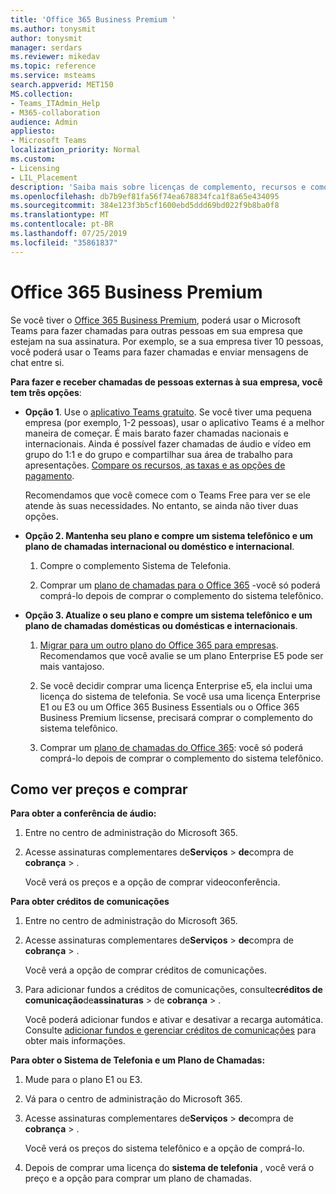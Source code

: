 ```yaml
---
title: 'Office 365 Business Premium '
ms.author: tonysmit
author: tonysmit
manager: serdars
ms.reviewer: mikedav
ms.topic: reference
ms.service: msteams
search.appverid: MET150
MS.collection:
- Teams_ITAdmin_Help
- M365-collaboration
audience: Admin
appliesto:
- Microsoft Teams
localization_priority: Normal
ms.custom:
- Licensing
- LIL_Placement
description: 'Saiba mais sobre licenças de complemento, recursos e como comprar planos do Office 365 Business Premium. '
ms.openlocfilehash: db7b9ef81fa56f74ea678834fca1f8a65e434095
ms.sourcegitcommit: 384e123f3b5cf1600ebd5ddd69bd022f9b8ba0f8
ms.translationtype: MT
ms.contentlocale: pt-BR
ms.lasthandoff: 07/25/2019
ms.locfileid: "35861837"
---
```

# <a name="office-365-business-premium"></a>Office 365 Business Premium

Se você tiver o [Office 365 Business Premium](https://products.office.com/en/business/office-365-business-premium), poderá usar o Microsoft Teams para fazer chamadas para outras pessoas em sua empresa que estejam na sua assinatura. Por exemplo, se a sua empresa tiver 10 pessoas, você poderá usar o Teams para fazer chamadas e enviar mensagens de chat entre si.

**Para fazer e receber chamadas de pessoas externas à sua empresa, você tem três opções**:

- **Opção 1**. Use o [aplicativo Teams gratuito](https://products.office.com/microsoft-teams/free). Se você tiver uma pequena empresa (por exemplo, 1-2 pessoas), usar o aplicativo Teams é a melhor maneira de começar. É mais barato fazer chamadas nacionais e internacionais. Ainda é possível fazer chamadas de áudio e vídeo em grupo do 1:1 e do grupo e compartilhar sua área de trabalho para apresentações. [Compare os recursos, as taxas e as opções de pagamento](https://products.office.com/microsoft-teams/free).

     Recomendamos que você comece com o Teams Free para ver se ele atende às suas necessidades. No entanto, se ainda não tiver duas opções.

- **Opção 2. Mantenha seu plano e compre um sistema telefônico e um plano de chamadas internacional ou doméstico e internacional**.
    1. Compre o complemento Sistema de Telefonia.
    
    2. Comprar um [plano de chamadas para o Office 365](../calling-plans-for-office-365.md) -você só poderá comprá-lo depois de comprar o complemento do sistema telefônico.
    
- **Opção 3. Atualize o seu plano e compre um sistema telefônico e um plano de chamadas domésticas ou domésticas e internacionais**.

    1. [Migrar para um outro plano do Office 365 para empresas](https://support.office.com/article/73318661-8f33-478b-bcc7-fb8d69dbb22a). Recomendamos que você avalie se um plano Enterprise E5 pode ser mais vantajoso.

    2. Se você decidir comprar uma licença Enterprise e5, ela inclui uma licença do sistema de telefonia. Se você usa uma licença Enterprise E1 ou E3 ou um Office 365 Business Essentials ou o Office 365 Business Premium licsense, precisará comprar o complemento do sistema telefônico.
    
    3. Comprar um [plano de chamadas do Office 365](../calling-plans-for-office-365.md): você só poderá comprá-lo depois de comprar o complemento do sistema telefônico.

## <a name="how-to-see-prices-and-buy"></a>Como ver preços e comprar
<a name="bkmk_buypremium"> </a>

 **Para obter a conferência de áudio:**

1. Entre no centro de administração do Microsoft 365.

2. Acesse assinaturas complementares de**Serviços** > **de**compra de **cobrança** > .

   Você verá os preços e a opção de comprar videoconferência.

**Para obter créditos de comunicações**

1. Entre no centro de administração do Microsoft 365.

2. Acesse assinaturas complementares de**Serviços** > **de**compra de **cobrança** > .

   Você verá a opção de comprar créditos de comunicações.

3. Para adicionar fundos a créditos de comunicações, consulte**créditos de comunicação**de**assinaturas** > de **cobrança** > .

    Você poderá adicionar fundos e ativar e desativar a recarga automática. Consulte [adicionar fundos e gerenciar créditos de comunicações](../add-funds-and-manage-communications-credits.md) para obter mais informações. 


**Para obter o Sistema de Telefonia e um Plano de Chamadas:**

1. Mude para o plano E1 ou E3.

2. Vá para o centro de administração do Microsoft 365.

3. Acesse assinaturas complementares de**Serviços** > **de**compra de **cobrança** > .

    Você verá os preços do sistema telefônico e a opção de comprá-lo.

4. Depois de comprar uma licença do **sistema de telefonia** , você verá o preço e a opção para comprar um plano de chamadas.
